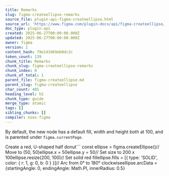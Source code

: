 ```yaml
---
title: Remarks
slug: figma-createellipse-remarks
source_file: plugin-api-figma-createellipse.html
source_url: 'https://www.figma.com/plugin-docs/api/figma-createellipse/'
doc_type: plugin-api
created: 2025-06-27T00:00:00.000Z
updated: 2025-06-27T00:00:00.000Z
owner: figma
version: 1
content_hash: 79e143d69eb0dc2c
token_count: 139
chunk_title: Remarks
chunk_slug: figma-createellipse-remarks
chunk_index: 0
chunk_of_total: 1
parent_file: figma-createellipse.md
parent_slug: figma-createellipse
char_count: 485
heading_level: h2
chunk_type: guide
merge_type: atomic
tags: []
sibling_chunks: []
compiler: noos-figma
---
```


By default, the new node has a default fill, width and height both at 100, and is parented under `figma.currentPage`.

Create a red, U-shaped half donut```
const ellipse = figma.createEllipse()// Move to (50, 50)ellipse.x = 50ellipse.y = 50// Set size to 200 x 100ellipse.resize(200, 100)// Set solid red fillellipse.fills = [{ type: 'SOLID', color: { r: 1, g: 0, b: 0 } }]// Arc from 0° to 180° clockwiseellipse.arcData = {startingAngle: 0, endingAngle: Math.PI, innerRadius: 0.5}
```
